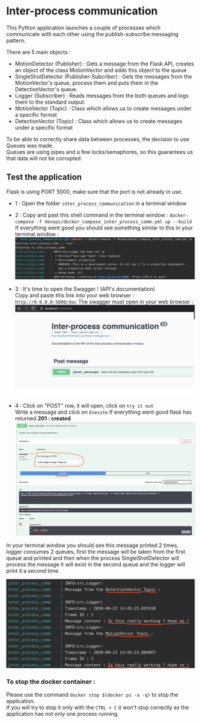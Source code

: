# Inter-process communication

This Python application launches a couple of processes which communicate with each other using the publish-subscribe 
messaging pattern.  


There are 5 main objects : 
* MotionDetector (Publisher) : Gets a message from the Flask API, creates an object of the class MotionVector and adds 
this object to the queue
* SingleShotDetector (Publisher-Subcriber) : Gets the messages from the MotionVector's queue, process them and puts them 
in the DetectionVector's queue.
* Logger (Subscriber) : Reads messages from the both queues and logs them to the standard output.
* MotionVector (Topic) : Class which allows us to create messages under a specific format
* DetectionVector (Topic) : Class which allows us to create messages under a specific format


To be able to correctly share data between processes, the decision to use Queues was made.  
Queues are using pipes and a few locks/semaphores, so this guarantees us that data will not be corrupted.

## Test the application
Flask is using PORT 5000, make sure that the port is not already in use.    
* 1 : Open the folder `inter_process_communication` in a terminal window

* 2 : Copy and past this shell command in the terminal window :
`docker-compose -f devops/docker_compose_inter_process_comm.yml up --build`  
If everything went good you should see something similar to this in your terminal window : 
![alt text](img/docker_run.png?raw=true "Terminal result")

* 3 : It's time to open the Swagger ! (API's documentation)   
Copy and paste this link into your web browser : `http://0.0.0.0:5000/doc`
The swagger must open in your web browser : 
![alt text](img/swagger.png?raw=true "Swagger in the web browser")

* 4 : Click on "POST" row, it will open, click on `try it out`  
Write a message and click on `Execute`
If everything went good flask has returned **201 : created** 
![alt text](img/try_it_out.png?raw=true "Swagger result")

In your terminal window you should see this message printed 2 times, logger consumes 2 queues, first 
the message will be taken from the first queue and printed and then when the process SingleShotDetector will process 
the message it will exist in the second queue and the logger will print it a second time.  

![alt text](img/message_terminal.png?raw=true "Terminal result with message printed")

### To stop the docker container :
Please use the command `docker stop $(docker ps -a -q)` to stop the application.  
If you will try to stop it only with the `CTRL + C` it won't stop correctly as the application has not only 
one process running.
